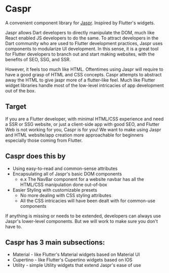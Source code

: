 # Caspr
A convenient component library for [Jaspr](https://github.com/schultek/jaspr/tree/main). Inspired by Flutter's widgets.

Jaspr allows Dart developers to directly manipulate the DOM, much like React enabled JS developers to do the same. To attract developers in the Dart community who are used to Flutter development practices, Jaspr uses components to modularize UI development. In this sense, it is a great tool for Flutter developers to branch out and start making websites, with the benefits of SEO, SSG, and SSR.

However, it feels too much like HTML. Oftentimes using Jaspr will require to have a good grasp of HTML and CSS concepts. Caspr attempts to abstract away the HTML to give jaspr more of a flutter-like feel. Much like Flutter widget libraries handle most of the low-level intricacies of app development out of the box.

## Target 
If you are a Flutter developer, with minimal HTML/CSS experience and need a SSR or SSG website, or just a client-side app with good SEO, and Flutter Web is not working for you, Caspr is for you! We want to make using Jaspr and HTML website/app creation more approachable for beginners especially those coming from Flutter. 

## Caspr does this by

- Using easy-to-read and common-sense attributes
- Encapsulating all of Jaspr's basic DOM components
  - e.x The NavBar component for a website navbar has all the HTML/CSS manipulation done out-of-box
- Easier Styling with customizable presets
  - No more dealing with CSS styling attributes
  - All the CSS intricacies will have been dealt with for common-use components

If anything is missing or needs to be extended, developers can always use Jaspr's lower-level components. But we will work to make sure you don't have to.


## Caspr has 3 main subsections:
 - Material - like Flutter's Material widgets based on Material UI
 - Cupertino - like Flutter's Cupertino widgets based on IOS
 - Utility - simple Utility widgets that extend Jaspr's ease of use
